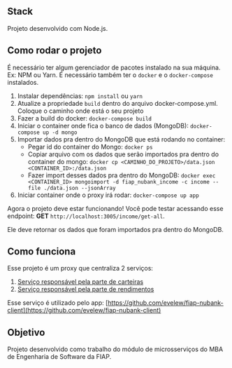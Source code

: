 ## Stack
Projeto desenvolvido com Node.js.

## Como rodar o projeto
É necessário ter algum gerenciador de pacotes instalado na sua máquina. Ex: NPM ou Yarn.
É necessário também ter o `docker` e o `docker-compose` instalados.

1. Instalar dependências: `npm install` ou `yarn`
2. Atualize a propriedade `build` dentro do arquivo docker-compose.yml. Coloque o caminho onde está o seu projeto
3. Fazer a build do docker: `docker-compose build`
4. Iniciar o container onde fica o banco de dados (MongoDB): `docker-compose up -d mongo`
5. Importar dados pra dentro do MongoDB que está rodando no container:
    - Pegar id do container do Mongo: `docker ps`
    - Copiar arquivo com os dados que serão importados pra dentro do container do mongo: `docker cp <CAMINHO_DO_PROJETO>/data.json <CONTAINER_ID>:/data.json`
    - Fazer import desses dados pra dentro do MongoDB: `docker exec <CONTAINER_ID> mongoimport -d fiap_nubank_income -c income --file ./data.json --jsonArray`
6. Iniciar container onde o proxy irá rodar: `docker-compose up app`

Agora o projeto deve estar funcionando!
Você pode testar acessando esse endpoint: **GET** `http://localhost:3005/income/get-all`.

Ele deve retornar os dados que foram importados pra dentro do MongoDB.

## Como funciona

Esse projeto é um proxy que centraliza 2 serviços:
1. [Serviço responsável pela parte de carteiras](https://github.com/evelew/fiap-nubank-service-wallets)
2. [Serviço responsável pela parte de rendimentos](https://github.com/evelew/fiap-nubank-service-incomes)

Esse serviço é utilizado pelo app: [https://github.com/evelew/fiap-nubank-client](https://github.com/evelew/fiap-nubank-client)

## Objetivo

Projeto desenvolvido como trabalho do módulo de microsserviços do MBA de Engenharia de Software da FIAP.
